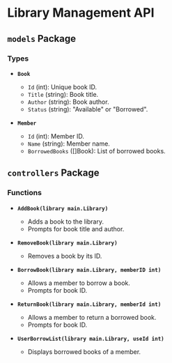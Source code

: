 # Library Management API

## `models` Package

### Types

- **`Book`**
  - `Id` (int): Unique book ID.
  - `Title` (string): Book title.
  - `Author` (string): Book author.
  - `Status` (string): "Available" or "Borrowed".

- **`Member`**
  - `Id` (int): Member ID.
  - `Name` (string): Member name.
  - `BorrowedBooks` ([]Book): List of borrowed books.

## `controllers` Package

### Functions

- **`AddBook(library main.Library)`**
  - Adds a book to the library.
  - Prompts for book title and author.

- **`RemoveBook(library main.Library)`**
  - Removes a book by its ID.

- **`BorrowBook(library main.Library, memberID int)`**
  - Allows a member to borrow a book.
  - Prompts for book ID.

- **`ReturnBook(library main.Library, memberId int)`**
  - Allows a member to return a borrowed book.
  - Prompts for book ID.

- **`UserBorrowList(library main.Library, useId int)`**
  - Displays borrowed books of a member.


